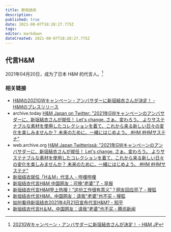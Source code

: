 ```yaml
---
title: 新垣结衣
description: 
published: true
date: 2021-08-07T18:28:27.775Z
tags:
editor: markdown
dateCreated: 2021-08-07T18:28:27.775Z
---
```


## 代言H&M

2021年04月20日，成为了日本 H&M 的代言人。[^HMJP_LSC]

[^HMJP_LSC]: [2021GWキャンペーン・アンバサダーに新垣結衣さんが決定！ - H&M JP](https://web.archive.org/web/20210421001642/https://www2.hm.com/ja_jp/life/culture/inside-h-m/gwjp-announcement.html)

### 相关链接

+ [H&Mの2021GWキャンペーン・アンバサダーに新垣結衣さんが決定！ - H&Mのプレスリリース](https://web.archive.org/web/20210505150208/https://prtimes.jp/main/html/rd/p/000000475.000011958.html)
+ archive.today [H&M Japan on Twitter: "2021年GWキャンペーンのアンバサダーに、新垣結衣さんが就任！ Let's change. さぁ、変わろう。 よりサステナブルな素材を使用したコレクションを着て、これから来る新しい日々の変化を楽しみませんか？ 未来のために、一緒にはじめよう。 #HM #HMサステナ"](https://archive.is/zIgUp "https://twitter.com/hmjapan/status/1384658140126355460")
+ web.archive.org [H&M Japan Twitterissä: "2021年GWキャンペーンのアンバサダーに、新垣結衣さんが就任！ Let's change. さぁ、変わろう。 よりサステナブルな素材を使用したコレクションを着て、これから来る新しい日々の変化を楽しみませんか？ 未来のために、一緒にはじめよう。 #HM #HMサステナ"](https://web.archive.org/web/20210421000046/https://twitter.com/hmjapan/status/1384658140126355460)
+ [新垣结衣就任「H＆M」代言人 - 哔哩哔哩](https://archive.is/2Mjqc "https://www.bilibili.com/read/cv10960300")
+ [新垣结衣代言H&M 中国网友：可换“老婆”了 - 早报](https://web.archive.org/web/20210426214332/https://www.zaobao.com.sg/entertainment/story20210423-1141525)
+ [新垣结衣代言H&M登上热搜！“这份工作很有意义”？网友回应亮了 - 搜狐](https://web.archive.org/web/20210808084359/https://www.sohu.com/a/463303101_361945)
+ [新垣结衣代言H&M，中国网友：请我"老婆"也不买 - 搜狐](https://web.archive.org/web/20210808084314/https://www.sohu.com/a/462594704_115479)
+ [如何看待新垣结衣2021年4月21日宣布代言H&M? - 知乎](https://web.archive.org/web/20210615132710/https://www.zhihu.com/question/455728535)
+ [新垣结衣代言H＆M，中国网友：请我“老婆”也不买 - 腾讯新闻](https://web.archive.org/web/20210808084305/https://new.qq.com/omn/20210423/20210423A0G6J100.html)
